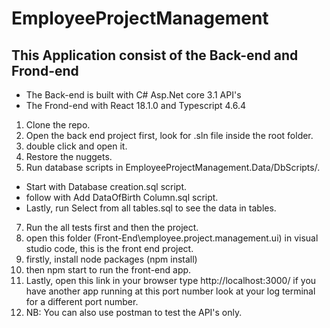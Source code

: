 # EmployeeProjectManagement
 ## This Application consist of the Back-end and Frond-end
  * The Back-end is built with C# Asp.Net core 3.1 API's
  * The Frond-end with React 18.1.0 and Typescript 4.6.4

1. Clone the repo.
2. Open the back end project first, look for .sln file inside the root folder.
3. double click and open it.
5. Restore the nuggets.
6. Run database scripts in EmployeeProjectManagement.Data/DbScripts/.
- Start with Database creation.sql script.
- follow with Add DataOfBirth Column.sql script.
- Lastly, run Select from all tables.sql to see the data in tables.
7. Run the all tests first and then the project.
8. open this folder (Front-End\employee.project.management.ui) in visual studio code, this is the front end project.
9. firstly, install node packages (npm install)
10. then npm start to run the front-end app.
11. Lastly, open this link in your browser type http://localhost:3000/ if you have another app running at this port number look at your log terminal for a different port number.
12. NB: You can also use postman to test the API's only.
